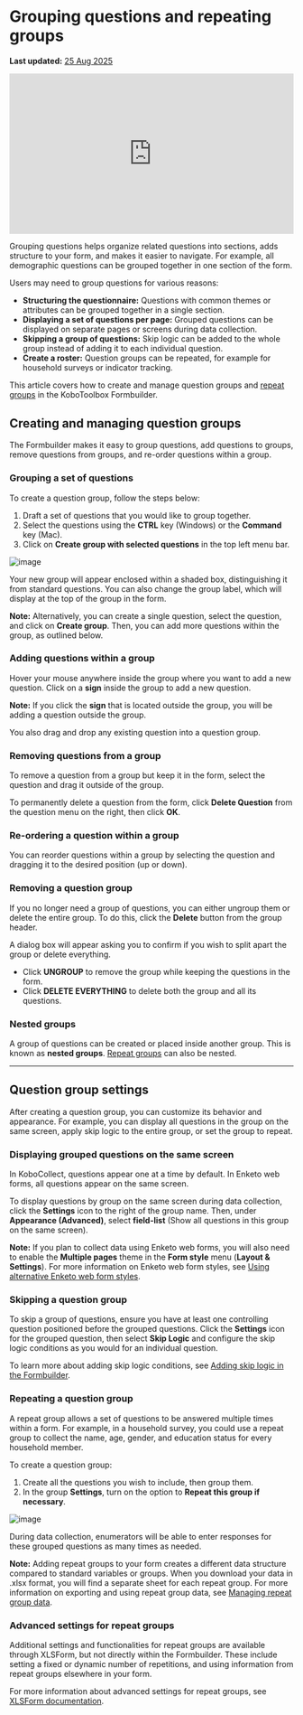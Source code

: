 # Grouping questions and repeating groups
**Last updated:** <a href="https://github.com/kobotoolbox/docs/blob/a4227085bc495cc72c9380430577b0e092d101bb/source/group_repeat.md" class="reference">25 Aug 2025</a>


<iframe src="https://www.youtube.com/embed/nmPACLvYnUI?si=mkUi9RBLNHObj9ei" style="width: 100%; aspect-ratio: 16 / 9; height: auto; border: 0;" title="YouTube video player" frameborder="0" allow="accelerometer; autoplay; clipboard-write; encrypted-media; gyroscope; picture-in-picture; web-share" allowfullscreen></iframe>

Grouping questions helps organize related questions into sections, adds structure to your form, and makes it easier to navigate. For example, all demographic questions can be grouped together in one section of the form.

Users may need to group questions for various reasons:
-   **Structuring the questionnaire:** Questions with common themes or attributes can be grouped together in a single section.
-   **Displaying a set of questions per page:** Grouped questions can be displayed on separate pages or screens during data collection.
-   **Skipping a group of questions:** Skip logic can be added to the whole group instead of adding it to each individual question.
-   **Create a roster:** Question groups can be repeated, for example for household surveys or indicator tracking.

This article covers how to create and manage question groups and [repeat groups](#repeating-a-question-group) in the KoboToolbox Formbuilder.

## Creating and managing question groups

The Formbuilder makes it easy to group questions, add questions to groups, remove questions from groups, and re-order questions within a group.

### Grouping a set of questions

To create a question group, follow the steps below:

1. Draft a set of questions that you would like to group together.
2. Select the questions using the **CTRL** key (Windows) or the **Command** key (Mac).
3. Click on <i class="k-icon-group"></i> **Create group with selected questions** in the top left menu bar.

![image](/images/group_repeat/grouping_questions.png)

Your new group will appear enclosed within a shaded box, distinguishing it from standard questions. You can also change the group label, which will display at the top of the group in the form.

<p class="note">
    <b>Note:</b> Alternatively, you can create a single question, select the question, and click on <b>Create group</b>. Then, you can add more questions within the group, as outlined below.
</p>

### Adding questions within a group

Hover your mouse anywhere inside the group where you want to add a new question. Click on a <i class="k-icon-plus"></i> **sign** inside the group to add a new question.

<p class="note">
    <b>Note:</b> If you click the <i class="k-icon-plus"> </i><b>sign</b> that is located outside the group, you will be adding a question outside the group.
</p>

You also drag and drop any existing question into a question group.

### Removing questions from a group

To remove a question from a group but keep it in the form, select the question and drag it outside of the group.

To permanently delete a question from the form, click <i class="k-icon-trash"></i> **Delete Question** from the question menu on the right, then click **OK**.

### Re-ordering a question within a group

You can reorder questions within a group by selecting the question and dragging it to the desired position (up or down).

### Removing a question group 
If you no longer need a group of questions, you can either ungroup them or delete the entire group. To do this, click the <i class="k-icon-trash"></i> **Delete** button from the group header.

A dialog box will appear asking you to confirm if you wish to split apart the group or delete everything.

- Click **UNGROUP** to remove the group while keeping the questions in the form.
- Click **DELETE EVERYTHING** to delete both the group and all its questions.

### Nested groups

A group of questions can be created or placed inside another group. This is known as **nested groups**. [Repeat groups](#repeating-a-question-group) can also be nested. 

---

## Question group settings

After creating a question group, you can customize its behavior and appearance. For example, you can display all questions in the group on the same screen, apply skip logic to the entire group, or set the group to repeat.

### Displaying grouped questions on the same screen

In KoboCollect, questions appear one at a time by default. In Enketo web forms, all questions appear on the same screen.

To display questions by group on the same screen during data collection, click the <i class="k-icon-settings"></i> **Settings** icon to the right of the group name. Then, under **Appearance (Advanced)**, select **field-list** (Show all questions in this group on the same screen).

<p class="note">
    <b>Note:</b> If you plan to collect data using Enketo web forms, you will also need to enable the <b>Multiple pages</b> theme in the <b>Form style</b> menu (<b>Layout & Settings</b>). For more information on Enketo web form styles, see <a href="https://support.kobotoolbox.org/alternative_enketo.html">Using alternative Enketo web form styles</a>.
</p>

### Skipping a question group
To skip a group of questions, ensure you have at least one controlling question positioned before the grouped questions. Click the <i class="k-icon-settings"></i> **Settings** icon for the grouped question, then select **Skip Logic** and configure the skip logic conditions as you would for an individual question.

<p class="note">
    To learn more about adding skip logic conditions, see <a href="https://support.kobotoolbox.org/skip_logic.html">Adding skip logic in the Formbuilder</a>.
</p>

### Repeating a question group
A repeat group allows a set of questions to be answered multiple times within a form. For example, in a household survey, you could use a repeat group to collect the name, age, gender, and education status for every household member. 

To create a question group:
1. Create all the questions you wish to include, then group them.
2. In the group <i class="k-icon-settings"></i> **Settings**, turn on the option to **Repeat this group if necessary**.

![image](/images/group_repeat/repeating_groups.png)

During data collection, enumerators will be able to enter responses for these grouped questions as many times as needed.

<p class="note">
    <b>Note:</b> Adding repeat groups to your form creates a different data structure compared to standard variables or groups. When you download your data in .xlsx format, you will find a separate sheet for each repeat group. For more information on exporting and using repeat group data, see <a href="https://support.kobotoolbox.org/managing_repeat_groups.html">Managing repeat group data</a>.
</p>

### Advanced settings for repeat groups
Additional settings and functionalities for repeat groups are available through XLSForm, but not directly within the Formbuilder. These include setting a fixed or dynamic number of repetitions, and using information from repeat groups elsewhere in your form.

<p class="note">
    For more information about advanced settings for repeat groups, see <a href="https://docs.getodk.org/form-logic/#controlling-the-number-of-repetitions">XLSForm documentation</a>.  
</p>

